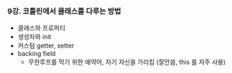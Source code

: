 ### 9강. 코틀린에서 클래스를 다루는 방법

- 클래스와 프로퍼티
- 생성자와 init
- 커스텀 getter, setter
- backing field
    - 무한루프를 막기 위한 예약어, 자기 자신을 가리킴 (잘안씀, this 를 자주 사용)